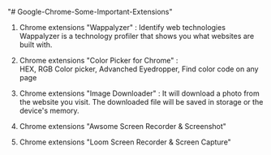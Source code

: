 "# Google-Chrome-Some-Important-Extensions" 
1. Chrome extensions "Wappalyzer" : 
Identify web technologies
Wappalyzer is a technology profiler that shows you what websites are built with.

2. Chrome extensions "Color Picker for Chrome" :  
HEX, RGB Color picker, Advanched Eyedropper, Find color code on any page

3. Chrome extensions "Image Downloader" :
It will download a photo from the website you visit. The downloaded file will be saved in storage or the device's memory.

4. Chrome extensions "Awsome Screen Recorder & Screenshot"
5. Chrome extensions "Loom Screen Recorder & Screen Capture"
